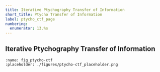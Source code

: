 ```yaml
---
title: Iterative Ptychography Transfer of Information
short_title: Ptycho Transfer of Information
label: ptycho_ctf_page
numbering:
  enumerator: 13.%s
---
```


## Iterative Ptychography Transfer of Information

```{figure} #app:ptycho-ctf
:name: fig_ptycho-ctf
:placeholder: ./figures/ptycho-ctf_placeholder.png
```
